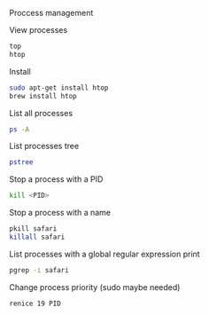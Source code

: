 Proccess management

View processes
```bash
top
htop
```

Install
```bash
sudo apt-get install htop
brew install htop
```

List all processes
```bash
ps -A
```

List processes tree
```bash
pstree
```

Stop a process with a PID
```bash
kill <PID>
```

Stop a process with a name
```bash
pkill safari
killall safari
```

List processes with a global regular expression print
```bash
pgrep -i safari
```

Change process priority (sudo maybe needed)
```bash
renice 19 PID
```
